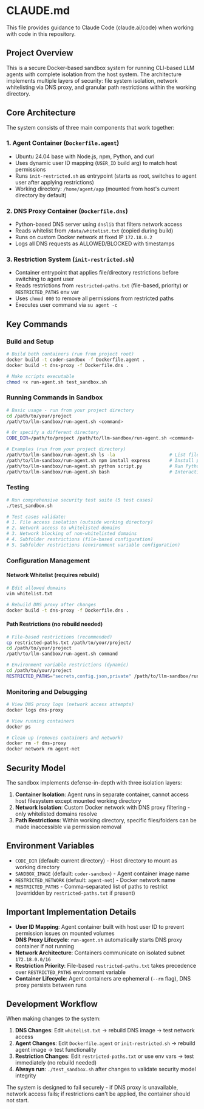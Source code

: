 # CLAUDE.md

This file provides guidance to Claude Code (claude.ai/code) when working with code in this repository.

## Project Overview

This is a secure Docker-based sandbox system for running CLI-based LLM agents with complete isolation from the host system. The architecture implements multiple layers of security: file system isolation, network whitelisting via DNS proxy, and granular path restrictions within the working directory.

## Core Architecture

The system consists of three main components that work together:

### 1. Agent Container (`Dockerfile.agent`)
- Ubuntu 24.04 base with Node.js, npm, Python, and curl
- Uses dynamic user ID mapping (`USER_ID` build arg) to match host permissions
- Runs `init-restricted.sh` as entrypoint (starts as root, switches to agent user after applying restrictions)
- Working directory: `/home/agent/app` (mounted from host's current directory by default)

### 2. DNS Proxy Container (`Dockerfile.dns`)
- Python-based DNS server using `dnslib` that filters network access
- Reads whitelist from `/data/whitelist.txt` (copied during build)
- Runs on custom Docker network at fixed IP `172.18.0.2`
- Logs all DNS requests as ALLOWED/BLOCKED with timestamps

### 3. Restriction System (`init-restricted.sh`)
- Container entrypoint that applies file/directory restrictions before switching to agent user
- Reads restrictions from `restricted-paths.txt` (file-based, priority) or `RESTRICTED_PATHS` env var
- Uses `chmod 000` to remove all permissions from restricted paths
- Executes user command via `su agent -c`

## Key Commands

### Build and Setup
```bash
# Build both containers (run from project root)
docker build -t coder-sandbox -f Dockerfile.agent .
docker build -t dns-proxy -f Dockerfile.dns .

# Make scripts executable
chmod +x run-agent.sh test_sandbox.sh
```

### Running Commands in Sandbox
```bash
# Basic usage - run from your project directory
cd /path/to/your/project
/path/to/llm-sandbox/run-agent.sh <command>

# Or specify a different directory
CODE_DIR=/path/to/project /path/to/llm-sandbox/run-agent.sh <command>

# Examples (run from your project directory)
/path/to/llm-sandbox/run-agent.sh ls -la                    # List files in current directory
/path/to/llm-sandbox/run-agent.sh npm install express       # Install packages (from whitelisted registries)
/path/to/llm-sandbox/run-agent.sh python script.py          # Run Python scripts
/path/to/llm-sandbox/run-agent.sh bash                      # Interactive shell
```

### Testing
```bash
# Run comprehensive security test suite (5 test cases)
./test_sandbox.sh

# Test cases validate:
# 1. File access isolation (outside working directory)
# 2. Network access to whitelisted domains  
# 3. Network blocking of non-whitelisted domains
# 4. Subfolder restrictions (file-based configuration)
# 5. Subfolder restrictions (environment variable configuration)
```

### Configuration Management

#### Network Whitelist (requires rebuild)
```bash
# Edit allowed domains
vim whitelist.txt

# Rebuild DNS proxy after changes
docker build -t dns-proxy -f Dockerfile.dns .
```

#### Path Restrictions (no rebuild needed)
```bash
# File-based restrictions (recommended)
cp restricted-paths.txt /path/to/your/project/
cd /path/to/your/project
/path/to/llm-sandbox/run-agent.sh command

# Environment variable restrictions (dynamic)
cd /path/to/your/project
RESTRICTED_PATHS="secrets,config.json,private" /path/to/llm-sandbox/run-agent.sh command
```

### Monitoring and Debugging
```bash
# View DNS proxy logs (network access attempts)
docker logs dns-proxy

# View running containers
docker ps

# Clean up (removes containers and network)
docker rm -f dns-proxy
docker network rm agent-net
```

## Security Model

The sandbox implements defense-in-depth with three isolation layers:

1. **Container Isolation**: Agent runs in separate container, cannot access host filesystem except mounted working directory
2. **Network Isolation**: Custom Docker network with DNS proxy filtering - only whitelisted domains resolve
3. **Path Restrictions**: Within working directory, specific files/folders can be made inaccessible via permission removal

## Environment Variables

- `CODE_DIR` (default: current directory) - Host directory to mount as working directory
- `SANDBOX_IMAGE` (default: `coder-sandbox`) - Agent container image name  
- `RESTRICTED_NETWORK` (default: `agent-net`) - Docker network name
- `RESTRICTED_PATHS` - Comma-separated list of paths to restrict (overridden by `restricted-paths.txt` if present)

## Important Implementation Details

- **User ID Mapping**: Agent container built with host user ID to prevent permission issues on mounted volumes
- **DNS Proxy Lifecycle**: `run-agent.sh` automatically starts DNS proxy container if not running
- **Network Architecture**: Containers communicate on isolated subnet `172.18.0.0/16`
- **Restriction Priority**: File-based `restricted-paths.txt` takes precedence over `RESTRICTED_PATHS` environment variable
- **Container Lifecycle**: Agent containers are ephemeral (`--rm` flag), DNS proxy persists between runs

## Development Workflow

When making changes to the system:

1. **DNS Changes**: Edit `whitelist.txt` → rebuild DNS image → test network access
2. **Agent Changes**: Edit `Dockerfile.agent` or `init-restricted.sh` → rebuild agent image → test functionality  
3. **Restriction Changes**: Edit `restricted-paths.txt` or use env vars → test immediately (no rebuild needed)
4. **Always run**: `./test_sandbox.sh` after changes to validate security model integrity

The system is designed to fail securely - if DNS proxy is unavailable, network access fails; if restrictions can't be applied, the container should not start.
